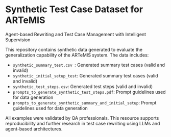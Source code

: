 # Synthetic Test Case Dataset for ARTeMIS
Agent-based Rewriting and Test Case Management with Intelligent Supervision

This repository contains synthetic data generated to evaluate the generalization capability of the ARTeMIS system. The data includes:

- `synthetic_summary_test.csv `: Generated summary test cases (valid and invalid)
- `synthetic_initial_setup_test`: Generated summary test cases (valid and invalid)
- `synthetic_test_steps.csv`: Generated test steps (valid and invalid)
- `prompts_to_generate_synthetic_test_steps.pdf`: Prompt guidelines used for data generation
- `prompts_to_generate_synthetic_summary_and_initial_setup`: Prompt guidelines used for data generation 

All examples were validated by QA professionals. This resource supports reproducibility and further research in test case rewriting using LLMs and agent-based architectures.

